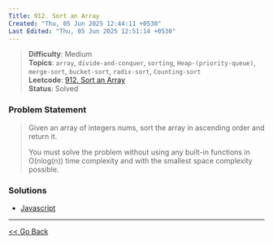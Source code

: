 ```yaml
---
Title: 912. Sort an Array
Created: "Thu, 05 Jun 2025 12:44:11 +0530"
Last Edited: "Thu, 05 Jun 2025 12:51:14 +0530"
---
```


> **Difficulty**: Medium  
> **Topics**: `array`, `divide-and-conquer`, `sorting`, `Heap-(priority-queue)`, `merge-sort`, `bucket-sort`, `radix-sort`, `Counting-sort`  
> **Leetcode**: [912. Sort an Array][leetcode-912]  
> **Status**: Solved

### Problem Statement

> Given an array of integers nums, sort the array in ascending order and return
> it.
>
> You must solve the problem without using any built-in functions in O(nlog(n))
> time complexity and with the smallest space complexity possible.

### Solutions

- [Javascript](./js/top-down-merge-sort.js)

---

[<< Go Back](../../index.md)

[leetcode-912]: https://leetcode.com/problems/sort-an-array/
